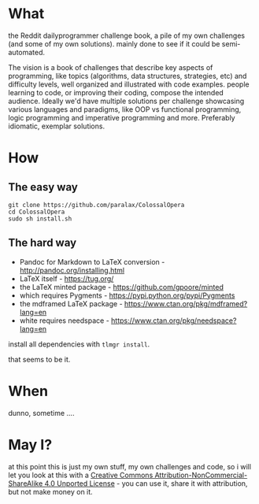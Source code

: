 # What

the Reddit dailyprogrammer challenge book, a pile of my own challenges (and some of my own solutions). mainly done to see if it could be semi-automated.

The vision is a book of challenges that describe key aspects of programming, like topics (algorithms, data structures, strategies, etc) and difficulty levels, well organized and illustrated with code examples. people learning to code, or improving their coding, compose the intended audience. Ideally we'd have multiple solutions per challenge showcasing various languages and paradigms, like OOP vs functional programming, logic programming and imperative programming and more. Preferably idiomatic, exemplar solutions.

# How

## The easy way

```
git clone https://github.com/paralax/ColossalOpera
cd ColossalOpera
sudo sh install.sh
```

## The hard way

* Pandoc for Markdown to LaTeX conversion - http://pandoc.org/installing.html
* LaTeX itself - https://tug.org/
* the LaTeX minted package - https://github.com/gpoore/minted
* which requires Pygments - https://pypi.python.org/pypi/Pygments
* the mdframed LaTeX package - https://www.ctan.org/pkg/mdframed?lang=en
* white requires needspace - https://www.ctan.org/pkg/needspace?lang=en

install all dependencies with `tlmgr install`.

that seems to be it.

# When

dunno, sometime ....

# May I?

at this point this is just my own stuff, my own challenges and code, so i will let you look at this with a [Creative Commons Attribution-NonCommercial-ShareAlike 4.0 Unported License](http://creativecommons.org/licenses/by-nc-sa/4.0/) - you can use it, share it with attribution, but not make money on it. 
